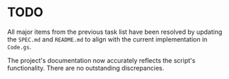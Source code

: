 # TODO

All major items from the previous task list have been resolved by updating the `SPEC.md` and `README.md` to align with the current implementation in `Code.gs`.

The project's documentation now accurately reflects the script's functionality. There are no outstanding discrepancies.
